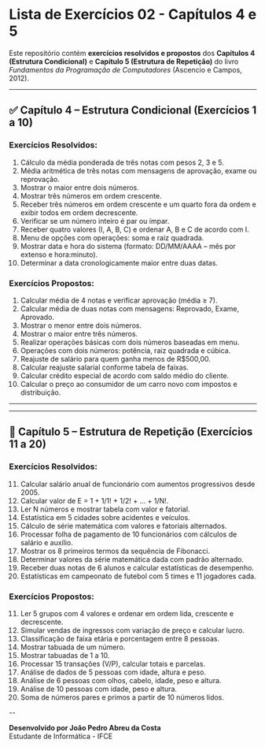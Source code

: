 # Lista de Exercícios 02 - Capítulos 4 e 5

Este repositório contém **exercícios resolvidos e propostos** dos **Capítulos 4 (Estrutura Condicional)** e **Capítulo 5 (Estrutura de Repetição)** do livro *Fundamentos da Programação de Computadores* (Ascencio e Campos, 2012).

---

## ✅ Capítulo 4 – Estrutura Condicional (Exercícios 1 a 10)

### Exercícios Resolvidos:

1. Cálculo da média ponderada de três notas com pesos 2, 3 e 5.
2. Média aritmética de três notas com mensagens de aprovação, exame ou reprovação.
3. Mostrar o maior entre dois números.
4. Mostrar três números em ordem crescente.
5. Receber três números em ordem crescente e um quarto fora da ordem e exibir todos em ordem decrescente.
6. Verificar se um número inteiro é par ou ímpar.
7. Receber quatro valores (I, A, B, C) e ordenar A, B e C de acordo com I.
8. Menu de opções com operações: soma e raiz quadrada.
9. Mostrar data e hora do sistema (formato: DD/MM/AAAA – mês por extenso e hora:minuto).
10. Determinar a data cronologicamente maior entre duas datas.

### Exercícios Propostos:

1. Calcular média de 4 notas e verificar aprovação (média ≥ 7).
2. Calcular média de duas notas com mensagens: Reprovado, Exame, Aprovado.
3. Mostrar o menor entre dois números.
4. Mostrar o maior entre três números.
5. Realizar operações básicas com dois números baseadas em menu.
6. Operações com dois números: potência, raiz quadrada e cúbica.
7. Reajuste de salário para quem ganha menos de R$500,00.
8. Calcular reajuste salarial conforme tabela de faixas.
9. Calcular crédito especial de acordo com saldo médio do cliente.
10. Calcular o preço ao consumidor de um carro novo com impostos e distribuição.

---



---

## 🔁 Capítulo 5 – Estrutura de Repetição (Exercícios 11 a 20)

### Exercícios Resolvidos:

11. Calcular salário anual de funcionário com aumentos progressivos desde 2005.
12. Calcular valor de E = 1 + 1/1! + 1/2! + ... + 1/N!.
13. Ler N números e mostrar tabela com valor e fatorial.
14. Estatística em 5 cidades sobre acidentes e veículos.
15. Cálculo de série matemática com valores e fatoriais alternados.
16. Processar folha de pagamento de 10 funcionários com cálculos de salário e auxílio.
17. Mostrar os 8 primeiros termos da sequência de Fibonacci.
18. Determinar valores da série matemática dada com padrão alternado.
19. Receber duas notas de 6 alunos e calcular estatísticas de desempenho.
20. Estatísticas em campeonato de futebol com 5 times e 11 jogadores cada.

### Exercícios Propostos:

11. Ler 5 grupos com 4 valores e ordenar em ordem lida, crescente e decrescente.
12. Simular vendas de ingressos com variação de preço e calcular lucro.
13. Classificação de faixa etária e porcentagem entre 8 pessoas.
14. Mostrar tabuada de um número.
15. Mostrar tabuadas de 1 a 10.
16. Processar 15 transações (V/P), calcular totais e parcelas.
17. Análise de dados de 5 pessoas com idade, altura e peso.
18. Análise de 6 pessoas com olhos, cabelo, idade, peso e altura.
19. Análise de 10 pessoas com idade, peso e altura.
20. Soma de números pares e primos a partir de 10 números lidos.

--

**Desenvolvido por João Pedro Abreu da Costa**  
Estudante de Informática - IFCE
